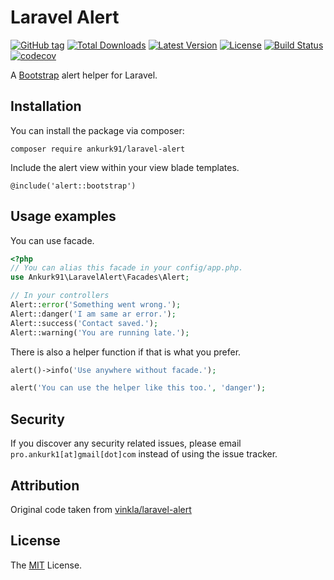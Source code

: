 # Laravel Alert

[![GitHub tag](https://img.shields.io/github/tag/ankurk91/laravel-alert.svg)](https://github.com/ankurk91/laravel-alert/releases)
[![Total Downloads](https://badgen.net/packagist/dt/ankurk91/laravel-alert)](https://packagist.org/packages/ankurk91/laravel-alert)
[![Latest Version](https://badgen.net/github/release/ankurk91/laravel-alert)](https://github.com/ankurk91/laravel-alert/releases)
[![License](https://badgen.net/packagist/license/ankurk91/laravel-alert)](https://packagist.org/packages/ankurk91/laravel-alert)
[![Build Status](https://travis-ci.com/ankurk91/bandwidth-notification-channel.svg)](https://travis-ci.com/ankurk91/laravel-alert)
[![codecov](https://codecov.io/gh/ankurk91/laravel-alert/branch/master/graph/badge.svg)](https://codecov.io/gh/ankurk91/laravel-alert)

A [Bootstrap](http://getbootstrap.com/) alert helper for Laravel.

## Installation
You can install the package via composer:
```
composer require ankurk91/laravel-alert
```

Include the alert view within your view blade templates.

```blade
@include('alert::bootstrap')
```

## Usage examples
You can use facade.
```php
<?php
// You can alias this facade in your config/app.php.
use Ankurk91\LaravelAlert\Facades\Alert;

// In your controllers
Alert::error('Something went wrong.');
Alert::danger('I am same ar error.');
Alert::success('Contact saved.');
Alert::warning('You are running late.');
```

There is also a helper function if that is what you prefer.

```php
alert()->info('Use anywhere without facade.');

alert('You can use the helper like this too.', 'danger');
```

## Security
If you discover any security related issues, please email `pro.ankurk1[at]gmail[dot]com` instead of using the issue tracker.

## Attribution
Original code taken from [vinkla/laravel-alert](https://github.com/vinkla/laravel-alert)

## License
The [MIT](https://opensource.org/licenses/MIT) License.
